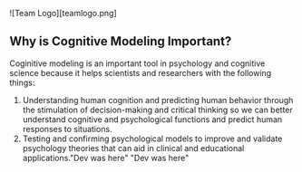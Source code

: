 ![Team Logo][teamlogo.png]

## Why is Cognitive Modeling Important?
Coginitive modeling is an important tool in psychology and cognitive science because it helps scientists and researchers with the following things:

1. Understanding human cognition and predicting human behavior through the stimulation of decision-making and critical thinking so we can better understand cognitive and psychological functions and predict human responses to situations.
2. Testing and confirming psychological models to improve and validate psychology theories that can aid in clinical and educational applications."Dev was here" 
"Dev was here" 
